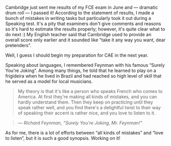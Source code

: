 ﻿Cambridge just sent me results of my FCE exam in June and — dramatic drum roll — I passed it! According to the statement of results, I made a bunch of mistakes in writing tasks but particularly took it out during a Speaking test. It's a pity that examiners don't give comments and reasons so it's hard to estimate the results properly; however, it's quite clear what to do next :) My English teacher said that Cambridge used to provide an overall score only earlier and it sounded like “take it any way you want, dear pretenders”.

Well, I guess I should begin my preparation for CAE in the next year.

Speaking about languages, I remembered Feynman with his famous “Surely You're Joking”. Among many things, he told that he learned to play on a frigideira when he lived in Brazil and had reached so high level of skill that he served as a model for local musicians.

> My theory is that it's like a person who speaks French who comes to America. At first they're making all kinds of mistakes, and you can hardly understand them. Then they keep on practicing until they speak rather well, and you find there's a delightful twist to their way of speaking their accent is rather nice, and you love to listen to it.

>*― Richard Feynman, ”Surely You're Joking, Mr. Feynman!”*

As for me, there is a lot of efforts between “all kinds of mistakes” and “love to listen”, but it is such a good synopsis. Working on it!
